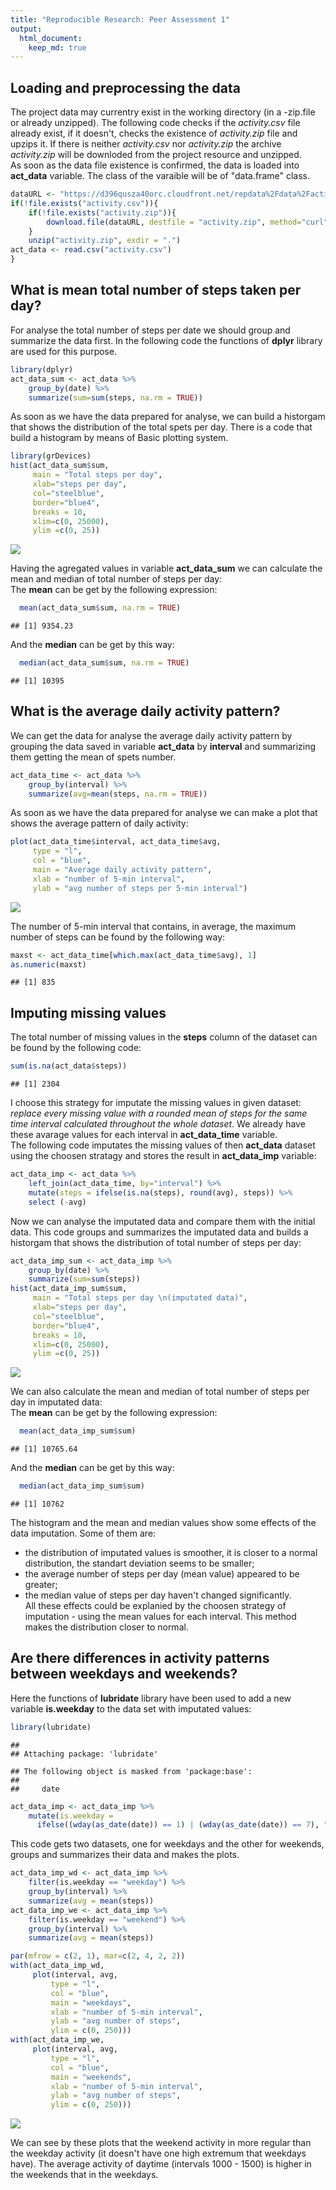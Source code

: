 ```yaml
---
title: "Reproducible Research: Peer Assessment 1"
output: 
  html_document:
    keep_md: true
---
```




## Loading and preprocessing the data
The project data may currentry exist in the working directory (in a -zip.file or already unzipped). The following code checks if the *activity.csv* file already exist, if it doesn't, checks the existence of *activity.zip* file and upzips it. If there is neither *activity.csv* nor *activity.zip* the archive *activity.zip* will be downloded from the project resource and unzipped.  
As soon as the data file existence is confirmed, the data is loaded into **act_data** variable. The class of the varaible will be of "data.frame" class.  

```r
dataURL <- "https://d396qusza40orc.cloudfront.net/repdata%2Fdata%2Factivity.zip"
if(!file.exists("activity.csv")){
    if(!file.exists("activity.zip")){
        download.file(dataURL, destfile = "activity.zip", method="curl")
    }
    unzip("activity.zip", exdir = ".")
act_data <- read.csv("activity.csv")
}  
```
## What is mean total number of steps taken per day?
For analyse the total number of steps per date we should group and summarize the data first. In the following code the functions of **dplyr** library are used for this purpose.

```r
library(dplyr)
act_data_sum <- act_data %>% 
    group_by(date) %>% 
    summarize(sum=sum(steps, na.rm = TRUE))
```
As soon as we have the data prepared for analyse, we can build a historgam that shows the distribution of the total spets per day. There is a code that build a histogram by means of Basic plotting system.  

```r
library(grDevices)
hist(act_data_sum$sum, 
     main = "Total steps per day", 
     xlab="steps per day", 
     col="steelblue", 
     border="blue4", 
     breaks = 10, 
     xlim=c(0, 25000),
     ylim =c(0, 25))
```

![](PA1_template_files/figure-html/totapstepshist-1.png)<!-- -->

Having the agregated values in variable **act_data_sum** we can calculate the mean and median of total number of steps per day:  
The **mean** can be get by the following expression:

```r
  mean(act_data_sum$sum, na.rm = TRUE)
```

```
## [1] 9354.23
```
And the **median** can be get by this way:

```r
  median(act_data_sum$sum, na.rm = TRUE)
```

```
## [1] 10395
```

## What is the average daily activity pattern?
We can get the data for analyse the average daily activity pattern by grouping the data saved in variable **act_data** by **interval** and summarizing them getting the mean of spets number.

```r
act_data_time <- act_data %>% 
    group_by(interval) %>% 
    summarize(avg=mean(steps, na.rm = TRUE))
```
As soon as we have the data prepared for analyse we can make a plot that shows the average pattern of daily activity:  

```r
plot(act_data_time$interval, act_data_time$avg, 
     type = "l",
     col = "blue",
     main = "Average daily activity pattern", 
     xlab = "number of 5-min interval", 
     ylab = "avg number of steps per 5-min interval")
```

![](PA1_template_files/figure-html/patternplot-1.png)<!-- -->

The number of 5-min interval that contains, in average, the maximum number of steps can be found by the following way:

```r
maxst <- act_data_time[which.max(act_data_time$avg), 1]
as.numeric(maxst)
```

```
## [1] 835
```
## Imputing missing values
The total number of missing values in the **steps** column of the dataset can be found by the following code:

```r
sum(is.na(act_data$steps))
```

```
## [1] 2304
```
I choose this strategy for imputate the missing values in given dataset: *replace every missing value with a rounded mean of steps for the same time interval calculated throughout the whole dataset*. We already have these avarage values for each interval in **act_data_time** variable.  
The following code imputates the missing values of then **act_data** dataset using the choosen stratagy and stores the result in **act_data_imp** variable:

```r
act_data_imp <- act_data %>% 
    left_join(act_data_time, by="interval") %>% 
    mutate(steps = ifelse(is.na(steps), round(avg), steps)) %>%
    select (-avg)
```
Now we can analyse the imputated data and compare them with the initial data. This code groups and summarizes the imputated data and builds a historgam that shows the distribution of total number of steps per day:

```r
act_data_imp_sum <- act_data_imp %>% 
    group_by(date) %>% 
    summarize(sum=sum(steps))
hist(act_data_imp_sum$sum, 
     main = "Total steps per day \n(imputated data)", 
     xlab="steps per day", 
     col="steelblue", 
     border="blue4", 
     breaks = 10, 
     xlim=c(0, 25000),
     ylim =c(0, 25))
```

![](PA1_template_files/figure-html/impdataanalysis-1.png)<!-- -->

We can also calculate the mean and median of total number of steps per day in imputated data:  
The **mean** can be get by the following expression:

```r
  mean(act_data_imp_sum$sum)
```

```
## [1] 10765.64
```
And the **median** can be get by this way:

```r
  median(act_data_imp_sum$sum)
```

```
## [1] 10762
```
The histogram and the mean and median values show some effects of the data imputation. Some of them are:  
- the distribution of imputated values is smoother, it is closer to a normal distribution, the standart deviation seems to be smaller;  
- the average number of steps per day (mean value)  appeared to be greater;  
- the median value of steps per day haven't changed significantly.  
All these effects could be explanied by the choosen strategy of imputation - using the mean values for each interval. This method makes the distribution closer to normal.

## Are there differences in activity patterns between weekdays and weekends?
Here the functions of **lubridate** library have been used to add a new variable **is.weekday** to the data set with imputated values:

```r
library(lubridate)
```

```
## 
## Attaching package: 'lubridate'
```

```
## The following object is masked from 'package:base':
## 
##     date
```

```r
act_data_imp <- act_data_imp %>% 
    mutate(is.weekday = 
      ifelse((wday(as_date(date)) == 1) | (wday(as_date(date)) == 7), "weekend", "weekday"))
```
This code gets two datasets, one for weekdays and the other for weekends, groups and summarizes their data and makes the plots. 

```r
act_data_imp_wd <- act_data_imp %>%
    filter(is.weekday == "weekday") %>%
    group_by(interval) %>% 
    summarize(avg = mean(steps))
act_data_imp_we <- act_data_imp %>%
    filter(is.weekday == "weekend") %>%
    group_by(interval) %>% 
    summarize(avg = mean(steps))

par(mfrow = c(2, 1), mar=c(2, 4, 2, 2))
with(act_data_imp_wd, 
     plot(interval, avg, 
         type = "l",
         col = "blue",
         main = "weekdays", 
         xlab = "number of 5-min interval", 
         ylab = "avg number of steps",
         ylim = c(0, 250)))
with(act_data_imp_we, 
     plot(interval, avg, 
         type = "l",
         col = "blue",
         main = "weekends", 
         xlab = "number of 5-min interval", 
         ylab = "avg number of steps",
         ylim = c(0, 250)))
```

![](PA1_template_files/figure-html/comparepatterns-1.png)<!-- -->

We can see by these plots that the weekend activity in more regular than the weekday activity (it doesn't have one high extremum that weekdays have). The average activity of daytime (intervals 1000 - 1500) is higher in the weekends that in the weekdays.


